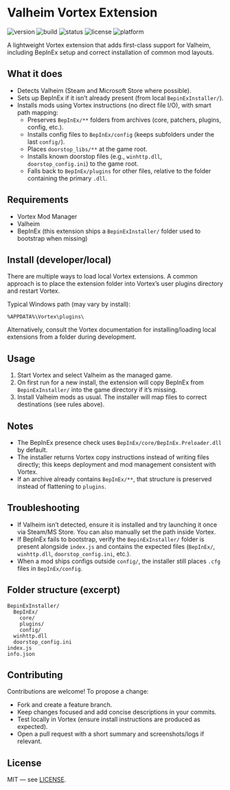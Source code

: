 # Valheim Vortex Extension

![version](https://img.shields.io/badge/version-0.1.7-informational)
![build](https://img.shields.io/badge/build-local-green)
![status](https://img.shields.io/badge/status-experimental-blue)
![license](https://img.shields.io/badge/license-MIT-green)
![platform](https://img.shields.io/badge/platform-Windows%2010%2B-lightgrey)

A lightweight Vortex extension that adds first-class support for Valheim, including BepInEx setup and correct installation of common mod layouts.

## What it does
- Detects Valheim (Steam and Microsoft Store where possible).
- Sets up BepInEx if it isn’t already present (from local `BepinExInstaller/`).
- Installs mods using Vortex instructions (no direct file I/O), with smart path mapping:
  - Preserves `BepInEx/**` folders from archives (core, patchers, plugins, config, etc.).
  - Installs config files to `BepInEx/config` (keeps subfolders under the last `config/`).
  - Places `doorstop_libs/**` at the game root.
  - Installs known doorstop files (e.g., `winhttp.dll`, `doorstop_config.ini`) to the game root.
  - Falls back to `BepInEx/plugins` for other files, relative to the folder containing the primary `.dll`.

## Requirements
- Vortex Mod Manager
- Valheim
- BepInEx (this extension ships a `BepinExInstaller/` folder used to bootstrap when missing)

## Install (developer/local)
There are multiple ways to load local Vortex extensions. A common approach is to place the extension folder into Vortex’s user plugins directory and restart Vortex.

Typical Windows path (may vary by install):
```
%APPDATA%\Vortex\plugins\
```

Alternatively, consult the Vortex documentation for installing/loading local extensions from a folder during development.

## Usage
1. Start Vortex and select Valheim as the managed game.
2. On first run for a new install, the extension will copy BepInEx from `BepinExInstaller/` into the game directory if it’s missing.
3. Install Valheim mods as usual. The installer will map files to correct destinations (see rules above).

## Notes
- The BepInEx presence check uses `BepInEx/core/BepInEx.Preloader.dll` by default.
- The installer returns Vortex copy instructions instead of writing files directly; this keeps deployment and mod management consistent with Vortex.
- If an archive already contains `BepInEx/**`, that structure is preserved instead of flattening to `plugins`.

## Troubleshooting
- If Valheim isn’t detected, ensure it is installed and try launching it once via Steam/MS Store. You can also manually set the path inside Vortex.
- If BepInEx fails to bootstrap, verify the `BepinExInstaller/` folder is present alongside `index.js` and contains the expected files (`BepInEx/`, `winhttp.dll`, `doorstop_config.ini`, etc.).
- When a mod ships configs outside `config/`, the installer still places `.cfg` files in `BepInEx/config`.

## Folder structure (excerpt)
```
BepinExInstaller/
  BepInEx/
    core/
    plugins/
    config/
  winhttp.dll
  doorstop_config.ini
index.js
info.json
```

## Contributing
Contributions are welcome! To propose a change:
- Fork and create a feature branch.
- Keep changes focused and add concise descriptions in your commits.
- Test locally in Vortex (ensure install instructions are produced as expected).
- Open a pull request with a short summary and screenshots/logs if relevant.

## License
MIT — see [LICENSE](./LICENSE).
